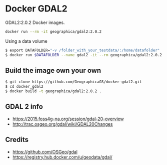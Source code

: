# Docker GDAL2

GDAL2:2.0.2 Docker images.

```bash
docker run --rm -it geographica/gdal2:2.0.2
```

Using a data volume
```bash
$ export DATAFOLDER="-v /folder_with_your_testdata/:/home/datafolder"
$ docker run $DATAFOLDER --name gdal2 -it --rm geographica/gdal2:2.0.2 /bin/bash
```

## Build the image own your own
```bash
$ git clone https://github.com/GeographicaGS/docker-gdal2.git
$ cd docker_gdal2
$ docker build -t geographica/gdal2:2.0.2 .
```

## GDAL 2 info
- https://2015.foss4g-na.org/session/gdal-20-overview
- http://trac.osgeo.org/gdal/wiki/GDAL20Changes

## Credits
- https://github.com/OSGeo/gdal
- https://registry.hub.docker.com/u/geodata/gdal/

